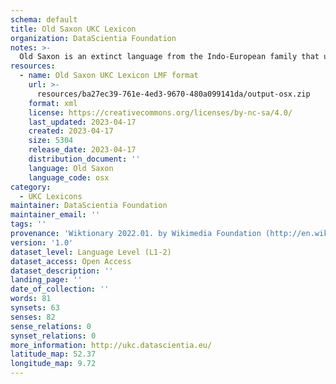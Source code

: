 ```yaml
---
schema: default
title: Old Saxon UKC Lexicon
organization: DataScientia Foundation
notes: >-
  Old Saxon is an extinct language from the Indo-European family that used to be spoken in Eurasia. The UKC Lexicon of Old Saxon is represented as a lexico-semantic network. It consists of words, word senses, synsets, as well as sense-level and synset-level relationships
resources:
  - name: Old Saxon UKC Lexicon LMF format
    url: >-
      resources/ba27ec39-761e-4ed3-9670-480a099141da/output-osx.zip
    format: xml
    license: https://creativecommons.org/licenses/by-nc-sa/4.0/
    last_updated: 2023-04-17
    created: 2023-04-17
    size: 5304
    release_date: 2023-04-17
    distribution_document: ''
    language: Old Saxon
    language_code: osx
category:
  - UKC Lexicons
maintainer: DataScientia Foundation
maintainer_email: ''
tags: ''
provenance: 'Wiktionary 2022.01. by Wikimedia Foundation (http://en.wiktionary.org); CogNet 2.1 by Khuyagbaatar Batsuren, National University of Mongolia (http://cognet.ukc.disi.unitn.it); Princeton WordNet 2.1 by Princeton University (https://wordnet.princeton.edu)'
version: '1.0'
dataset_level: Language Level (L1-2)
dataset_access: Open Access
dataset_description: ''
landing_page: ''
date_of_collection: ''
words: 81
synsets: 63
senses: 82
sense_relations: 0
synset_relations: 0
more_information: http://ukc.datascientia.eu/
latitude_map: 52.37
longitude_map: 9.72
---
```

